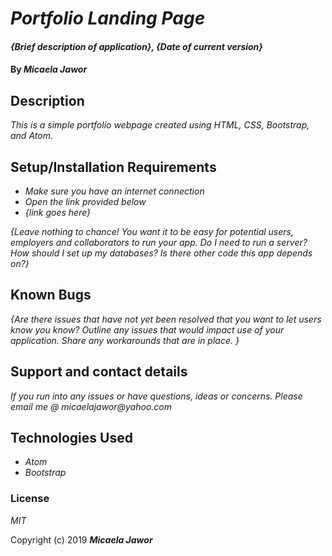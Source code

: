 # _Portfolio Landing Page_

#### _{Brief description of application}, {Date of current version}_

#### By _**Micaela Jawor**_

## Description

_This is a simple portfolio webpage created using HTML, CSS, Bootstrap, and Atom._

## Setup/Installation Requirements

* _Make sure you have an internet connection_
* _Open the link provided below_
* _{link goes here}_


_{Leave nothing to chance! You want it to be easy for potential users, employers and collaborators to run your app. Do I need to run a server? How should I set up my databases? Is there other code this app depends on?}_

## Known Bugs

_{Are there issues that have not yet been resolved that you want to let users know you know?  Outline any issues that would impact use of your application.  Share any workarounds that are in place. }_

## Support and contact details

_If you run into any issues or have questions, ideas or concerns.  Please email me @ micaelajawor@yahoo.com_

## Technologies Used

* _Atom_
* _Bootstrap_

### License

*MIT*

Copyright (c) 2019 **_Micaela Jawor_**
